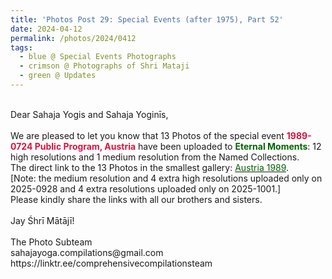 ```yaml
---
title: 'Photos Post 29: Special Events (after 1975), Part 52'
date: 2024-04-12
permalink: /photos/2024/0412
tags:
  - blue @ Special Events Photographs
  - crimson @ Photographs of Shri Mataji
  - green @ Updates
---
```


<p>
<br>
Dear Sahaja Yogis and Sahaja Yoginīs,<br>
<br>
We are pleased to let you know that 13 Photos of the special event <font color="Crimson"><b>1989-0724 Public Program, Austria</b></font> have been uploaded to <font color="DarkGreen"><b>Eternal Moments</b></font>: 12 high resolutions and 1 medium resolution from the Named Collections.<br>
The direct link to the 13 Photos in the smallest gallery: <a href="https://eternalmoments.smugmug.com/Countries/Austria/1989"><font color="DarkGreen">Austria 1989</font></a>.<br>
[Note: the medium resolution and 4 extra high resolutions uploaded only on 2025-0928 and 4 extra resolutions uploaded only on 2025-1001.]<br>
Please kindly share the links with all our brothers and sisters.<br>
<br>
Jay Śhrī Mātājī!<br>
<br>
The Photo Subteam<br>
sahajayoga.compilations@gmail.com<br>
https://linktr.ee/comprehensivecompilationsteam
</p>